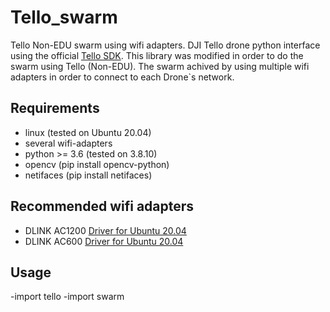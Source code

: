 # Tello_swarm
Tello Non-EDU swarm using wifi adapters.
DJI Tello drone python interface using the official [Tello SDK](https://dl-cdn.ryzerobotics.com/downloads/tello/20180910/Tello%20SDK%20Documentation%20EN_1.3.pdf). This library was modified in order to do the swarm using Tello (Non-EDU).
The swarm achived by using multiple wifi adapters in order to connect to each Drone`s network.

## Requirements
- linux (tested on Ubuntu 20.04)
- several wifi-adapters
- python >= 3.6 (tested on 3.8.10)
- opencv (pip install opencv-python)
- netifaces (pip install netifaces)

## Recommended wifi adapters
- DLINK AC1200 [Driver for Ubuntu 20.04](https://askubuntu.com/questions/1312297/usb-wifi-adapter-is-not-working-on-ubuntu-20-04-1-lts)
- DLINK AC600 [Driver for Ubuntu 20.04](https://askubuntu.com/questions/1162974/wireless-usb-adapter-0bdac811-realtek-semiconductor-corp)

## Usage
  -import tello
  -import swarm
  
